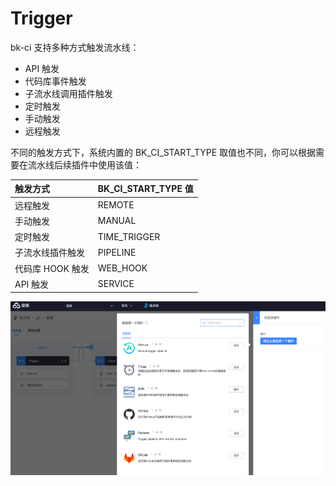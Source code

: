 # Trigger

bk-ci 支持多种方式触发流水线：

* API 触发
* 代码库事件触发
* 子流水线调用插件触发
* 定时触发
* 手动触发
* 远程触发

不同的触发方式下，系统内置的 BK\_CI\_START\_TYPE 取值也不同，你可以根据需要在流水线后续插件中使用该值：

| 触发方式 | BK\_CI\_START\_TYPE 值 |
| :--- | :--- |
| 远程触发 | REMOTE |
| 手动触发 | MANUAL |
| 定时触发 | TIME\_TRIGGER |
| 子流水线插件触发 | PIPELINE |
| 代码库 HOOK 触发 | WEB\_HOOK |
| API 触发 | SERVICE |

![](../../.gitbook/assets/image%20%2845%29.png)

